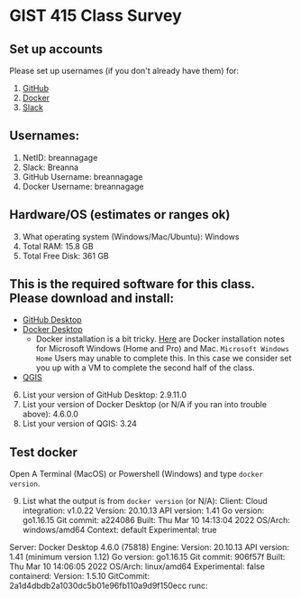 # GIST 415 Class Survey

## Set up accounts
Please set up usernames (if you don't already have them) for:
1) [GitHub](https://github.com/join)
2) [Docker](https://hub.docker.com/signup/) 
3) [Slack](https://join.slack.com/t/uagist/shared_invite/enQtNTI1MjMzNzAxOTA3LTM2ZmRmOTY0ZTk1YTRkOWEyYWNlN2Q2OTkxZDkzMzViODYyYTdiNWRmZTFiYzA5MTk0MWNiOWI5ZWE5ZTYwOTk)

## Usernames:
1) NetID: breannagage	
2) Slack: Breanna
3) GitHub Username: breannagage
4) Docker Username: breannagage

## Hardware/OS (estimates or ranges ok)
3) What operating system (Windows/Mac/Ubuntu): Windows
4) Total RAM: 15.8 GB
5) Total Free Disk: 361 GB

## This is the required software for this class. Please download and install:
- [GitHub Desktop](https://desktop.github.com/)
- [Docker Desktop](https://www.docker.com/products/docker-desktop)
  - Docker installation is a bit tricky. [Here](https://github.com/ua-gist415-spring-2022-201/4-0-docker-intro/blob/master/docker-installation.md) are Docker installation notes for Microsoft Windows (Home and Pro) and Mac. `Microsoft Windows Home` Users may unable to complete this. In this case we consider set you up with a VM to complete the second half of the class.
- [QGIS](https://qgis.org/en/site/forusers/download.html)

6) List your version of GitHub Desktop: 2.9.11.0
7) List your version of Docker Desktop (or N/A if you ran into trouble above): 4.6.0.0
8) List your version of QGIS: 3.24

## Test docker
Open A Terminal (MacOS) or Powershell (Windows) and type `docker version`.

9) List what the output is from `docker version` (or N/A):
Client:
 Cloud integration: v1.0.22
 Version:           20.10.13
 API version:       1.41
 Go version:        go1.16.15
 Git commit:        a224086
 Built:             Thu Mar 10 14:13:04 2022
 OS/Arch:           windows/amd64
 Context:           default
 Experimental:      true

Server: Docker Desktop 4.6.0 (75818)
 Engine:
  Version:          20.10.13
  API version:      1.41 (minimum version 1.12)
  Go version:       go1.16.15
  Git commit:       906f57f
  Built:            Thu Mar 10 14:06:05 2022
  OS/Arch:          linux/amd64
  Experimental:     false
 containerd:
  Version:          1.5.10
  GitCommit:        2a1d4dbdb2a1030dc5b01e96fb110a9d9f150ecc
 runc:

